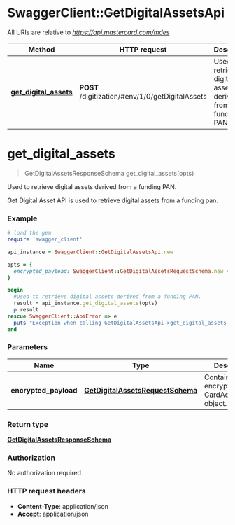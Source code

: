 # SwaggerClient::GetDigitalAssetsApi

All URIs are relative to *https://api.mastercard.com/mdes*

Method | HTTP request | Description
------------- | ------------- | -------------
[**get_digital_assets**](GetDigitalAssetsApi.md#get_digital_assets) | **POST** /digitization/#env/1/0/getDigitalAssets | Used to retrieve digital assets derived from a funding PAN.


# **get_digital_assets**
> GetDigitalAssetsResponseSchema get_digital_assets(opts)

Used to retrieve digital assets derived from a funding PAN.

Get Digital Asset API is used to retrieve digital assets from a funding pan.  

### Example
```ruby
# load the gem
require 'swagger_client'

api_instance = SwaggerClient::GetDigitalAssetsApi.new

opts = { 
  encrypted_payload: SwaggerClient::GetDigitalAssetsRequestSchema.new # GetDigitalAssetsRequestSchema | Contains an encrypted CardAccountData object. 
}

begin
  #Used to retrieve digital assets derived from a funding PAN.
  result = api_instance.get_digital_assets(opts)
  p result
rescue SwaggerClient::ApiError => e
  puts "Exception when calling GetDigitalAssetsApi->get_digital_assets: #{e}"
end
```

### Parameters

Name | Type | Description  | Notes
------------- | ------------- | ------------- | -------------
 **encrypted_payload** | [**GetDigitalAssetsRequestSchema**](GetDigitalAssetsRequestSchema.md)| Contains an encrypted CardAccountData object.  | [optional] 

### Return type

[**GetDigitalAssetsResponseSchema**](GetDigitalAssetsResponseSchema.md)

### Authorization

No authorization required

### HTTP request headers

 - **Content-Type**: application/json
 - **Accept**: application/json



